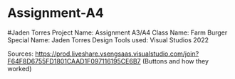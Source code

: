 # Assignment-A4

#Jaden Torres
Project Name: Assignment A3/A4
Class Name: Farm Burger Special
Name: Jaden Torres
Design Tools used: Visual Studios 2022

Sources: https://prod.liveshare.vsengsaas.visualstudio.com/join?F64F8D6755FD1801CAAD1F097116195CE6B7 (Buttons and how they worked)
